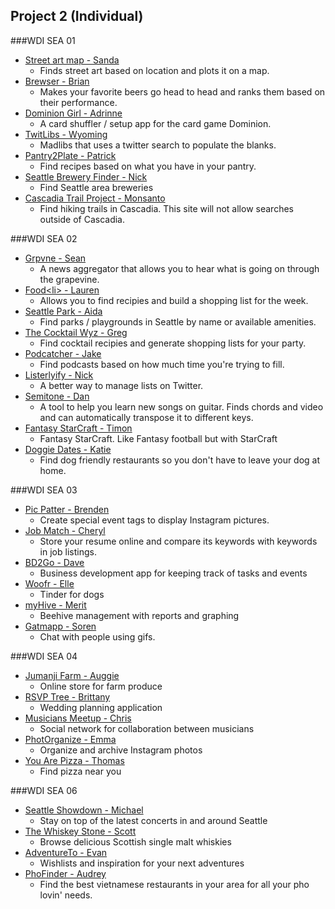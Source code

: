 ## Project 2 (Individual)

###WDI SEA 01

* [Street art map - Sanda](http://streetartmapp.herokuapp.com/)
  * Finds street art based on location and plots it on a map.
* [Brewser - Brian](https://brewsr.herokuapp.com)
  * Makes your favorite beers go head to head and ranks them based on their performance.
* [Dominion Girl - Adrinne](http://dominiongirl.herokuapp.com/)
  * A card shuffler / setup app for the card game Dominion. 
* [TwitLibs - Wyoming](http://twitlibs.herokuapp.com/)
  * Madlibs that uses a twitter search to populate the blanks.
* [Pantry2Plate - Patrick](https://pantry2plate.herokuapp.com/)
  * Find recipes based on what you have in your pantry.
* [Seattle Brewery Finder - Nick](https://seattlebreweryfinder.herokuapp.com/)
  * Find Seattle area breweries
* [Cascadia Trail Project - Monsanto](https://cascadiatrailsproject.herokuapp.com/)
  * Find hiking trails in Cascadia. This site will not allow searches outside of Cascadia.

###WDI SEA 02

* [Grpvne - Sean](https://grpvne.herokuapp.com)
  * A news aggregator that allows you to hear what is going on through the grapevine.
* [Food&lt;li&gt; - Lauren](https://food-li.herokuapp.com/)
  * Allows you to find recipies and build a shopping list for the week.
* [Seattle Park - Aida](https://seattleplaygrounds.herokuapp.com/)
  * Find parks / playgrounds in Seattle by name or available amenities.
* [The Cocktail Wyz - Greg](https://cocktailwyz.herokuapp.com/)
  * Find cocktail recipies and generate shopping lists for your party.
* [Podcatcher - Jake](https://podcatcher.herokuapp.com/)
  * Find podcasts based on how much time you're trying to fill.
* [Listerlyify - Nick](https://listerlyify.herokuapp.com/)
  * A better way to manage lists on Twitter.
* [Semitone - Dan](http://semitone.herokuapp.com)
  * A tool to help you learn new songs on guitar. Finds chords and video and can automatically transpose it to different keys.
* [Fantasy StarCraft - Timon](http://www.fantasystarcraft.com/)
  * Fantasy StarCraft. Like Fantasy football but with StarCraft
* [Doggie Dates - Katie](https://doggydates.herokuapp.com/)
  * Find dog friendly restaurants so you don't have to leave your dog at home.

###WDI SEA 03

* [Pic Patter - Brenden](http://picpatter.herokuapp.com/)
  * Create special event tags to display Instagram pictures.
* [Job Match - Cheryl](http://job-match.herokuapp.com/)
  * Store your resume online and compare its keywords with keywords in job listings.
* [BD2Go - Dave](http://bd2go.herokuapp.com/)
  * Business development app for keeping track of tasks and events
* [Woofr - Elle](https://woofr.herokuapp.com/splash)
  * Tinder for dogs
* [myHive - Merit](https://myhive.herokuapp.com/)
  * Beehive management with reports and graphing
* [Gatmapp - Soren](https://gatmapp.herokuapp.com/)
  * Chat with people using gifs.

###WDI SEA 04

* [Jumanji Farm - Auggie](https://jumanjifarm.herokuapp.com/)
  * Online store for farm produce
* [RSVP Tree - Brittany](https://rsvptree.herokuapp.com/)
  * Wedding planning application
* [Musicians Meetup - Chris](https://musicians-meetup.herokuapp.com/)
  * Social network for collaboration between musicians
* [PhotOrganize - Emma](https://photorganize.herokuapp.com/)
  * Organize and archive Instagram photos
* [You Are Pizza - Thomas](http://www.youarepizza.com/)
  * Find pizza near you

###WDI SEA 06

* [Seattle Showdown - Michael](https://seattleshowdown.herokuapp.com/)
  * Stay on top of the latest concerts in and around Seattle
* [The Whiskey Stone - Scott](https://whiskymatch.herokuapp.com/)
  * Browse delicious Scottish single malt whiskies
* [AdventureTo - Evan](https://adventureto.herokuapp.com/)
  * Wishlists and inspiration for your next adventures
* [PhoFinder - Audrey](https://phofinder.herokuapp.com/)
  * Find the best vietnamese restaurants in your area for all your pho lovin' needs.
